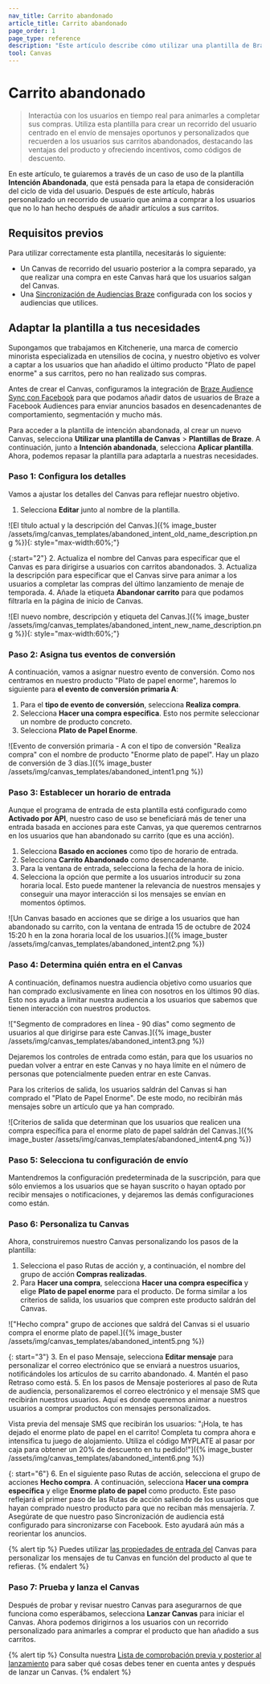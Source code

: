 ```yaml
---
nav_title: Carrito abandonado
article_title: Carrito abandonado
page_order: 1
page_type: reference
description: "Este artículo describe cómo utilizar una plantilla de Braze Canvas para interactuar con los usuarios en tiempo real y animarles a completar sus compras."
tool: Canvas
---
```


# Carrito abandonado

> Interactúa con los usuarios en tiempo real para animarles a completar sus compras. Utiliza esta plantilla para crear un recorrido del usuario centrado en el envío de mensajes oportunos y personalizados que recuerden a los usuarios sus carritos abandonados, destacando las ventajas del producto y ofreciendo incentivos, como códigos de descuento.

En este artículo, te guiaremos a través de un caso de uso de la plantilla **Intención Abandonada**, que está pensada para la etapa de consideración del ciclo de vida del usuario. Después de este artículo, habrás personalizado un recorrido de usuario que anima a comprar a los usuarios que no lo han hecho después de añadir artículos a sus carritos.

## Requisitos previos

Para utilizar correctamente esta plantilla, necesitarás lo siguiente:

- Un Canvas de recorrido del usuario posterior a la compra separado, ya que realizar una compra en este Canvas hará que los usuarios salgan del Canvas.
- Una [Sincronización de Audiencias Braze]({{site.baseurl}}/partners/canvas_audience_sync/) configurada con los socios y audiencias que utilices.

## Adaptar la plantilla a tus necesidades

Supongamos que trabajamos en Kitchenerie, una marca de comercio minorista especializada en utensilios de cocina, y nuestro objetivo es volver a captar a los usuarios que han añadido el último producto "Plato de papel enorme" a sus carritos, pero no han realizado sus compras.

Antes de crear el Canvas, configuramos la integración de [Braze Audience Sync con Facebook]({{site.baseurl}}/partners/canvas_audience_sync/facebook_audience_sync/) para que podamos añadir datos de usuarios de Braze a Facebook Audiences para enviar anuncios basados en desencadenantes de comportamiento, segmentación y mucho más.

Para acceder a la plantilla de intención abandonada, al crear un nuevo Canvas, selecciona **Utilizar una plantilla de Canvas** > **Plantillas de Braze**. A continuación, junto a **Intención abandonada**, selecciona **Aplicar plantilla**. Ahora, podemos repasar la plantilla para adaptarla a nuestras necesidades.

### Paso 1: Configura los detalles

Vamos a ajustar los detalles del Canvas para reflejar nuestro objetivo.

1. Selecciona **Editar** junto al nombre de la plantilla.

\![El título actual y la descripción del Canvas.]({% image_buster /assets/img/canvas_templates/abandoned_intent_old_name_description.png %}){: style="max-width:60%;"}

{:start="2"}
2\. Actualiza el nombre del Canvas para especificar que el Canvas es para dirigirse a usuarios con carritos abandonados.
3\. Actualiza la descripción para especificar que el Canvas sirve para animar a los usuarios a completar las compras del último lanzamiento de menaje de temporada.
4\. Añade la etiqueta **Abandonar carrito** para que podamos filtrarla en la página de inicio de Canvas.

\![El nuevo nombre, descripción y etiqueta del Canvas.]({% image_buster /assets/img/canvas_templates/abandoned_intent_new_name_description.png %}){: style="max-width:60%;"}

### Paso 2: Asigna tus eventos de conversión

A continuación, vamos a asignar nuestro evento de conversión. Como nos centramos en nuestro producto "Plato de papel enorme", haremos lo siguiente para **el evento de conversión primaria A**:

1. Para el **tipo de evento de conversión**, selecciona **Realiza compra**.
2. Selecciona **Hacer una compra específica**. Esto nos permite seleccionar un nombre de producto concreto.
3. Selecciona **Plato de Papel Enorme**.

\![Evento de conversión primaria - A con el tipo de conversión "Realiza compra" con el nombre de producto "Enorme plato de papel". Hay un plazo de conversión de 3 días.]({% image_buster /assets/img/canvas_templates/abandoned_intent1.png %})

### Paso 3: Establecer un horario de entrada

Aunque el programa de entrada de esta plantilla está configurado como **Activado por API**, nuestro caso de uso se beneficiará más de tener una entrada basada en acciones para este Canvas, ya que queremos centrarnos en los usuarios que han abandonado su carrito (que es una acción).

1. Selecciona **Basado en acciones** como tipo de horario de entrada.
2. Selecciona **Carrito Abandonado** como desencadenante.
3. Para la ventana de entrada, selecciona la fecha de la hora de inicio.
4. Selecciona la opción que permite a los usuarios introducir su zona horaria local. Esto puede mantener la relevancia de nuestros mensajes y conseguir una mayor interacción si los mensajes se envían en momentos óptimos.

\![Un Canvas basado en acciones que se dirige a los usuarios que han abandonado su carrito, con la ventana de entrada 15 de octubre de 2024 15:20 h en la zona horaria local de los usuarios.]({% image_buster /assets/img/canvas_templates/abandoned_intent2.png %})

### Paso 4: Determina quién entra en el Canvas

A continuación, definamos nuestra audiencia objetivo como usuarios que han comprado exclusivamente en línea con nosotros en los últimos 90 días. Esto nos ayuda a limitar nuestra audiencia a los usuarios que sabemos que tienen interacción con nuestros productos. 

\!["Segmento de compradores en línea - 90 días" como segmento de usuarios al que dirigirse para este Canvas.]({% image_buster /assets/img/canvas_templates/abandoned_intent3.png %})

Dejaremos los controles de entrada como están, para que los usuarios no puedan volver a entrar en este Canvas y no haya límite en el número de personas que potencialmente pueden entrar en este Canvas.

Para los criterios de salida, los usuarios saldrán del Canvas si han comprado el "Plato de Papel Enorme". De este modo, no recibirán más mensajes sobre un artículo que ya han comprado.

\![Criterios de salida que determinan que los usuarios que realicen una compra específica para el enorme plato de papel saldrán del Canvas.]({% image_buster /assets/img/canvas_templates/abandoned_intent4.png %})

### Paso 5: Selecciona tu configuración de envío

Mantendremos la configuración predeterminada de la suscripción, para que sólo enviemos a los usuarios que se hayan suscrito o hayan optado por recibir mensajes o notificaciones, y dejaremos las demás configuraciones como están.

### Paso 6: Personaliza tu Canvas

Ahora, construiremos nuestro Canvas personalizando los pasos de la plantilla:

1. Selecciona el paso Rutas de acción y, a continuación, el nombre del grupo de acción **Compras realizadas**.
2. Para **Hacer una compra**, selecciona **Hacer una compra específica** y elige **Plato de papel enorme** para el producto. De forma similar a los criterios de salida, los usuarios que compren este producto saldrán del Canvas.

\!["Hecho compra" grupo de acciones que saldrá del Canvas si el usuario compra el enorme plato de papel.]({% image_buster /assets/img/canvas_templates/abandoned_intent5.png %})

{: start="3"}
3\. En el paso Mensaje, selecciona **Editar mensaje** para personalizar el correo electrónico que se enviará a nuestros usuarios, notificándoles los artículos de su carrito abandonado.
4\. Mantén el paso Retraso como está.
5\. En los pasos de Mensaje posteriores al paso de Ruta de audiencia, personalizaremos el correo electrónico y el mensaje SMS que recibirán nuestros usuarios. Aquí es donde queremos animar a nuestros usuarios a comprar productos con mensajes personalizados.

Vista previa del mensaje SMS que recibirán los usuarios: "¡Hola, te has dejado el enorme plato de papel en el carrito! Completa tu compra ahora e intensifica tu juego de alojamiento. Utiliza el código MYPLATE al pasar por caja para obtener un 20% de descuento en tu pedido!"]({% image_buster /assets/img/canvas_templates/abandoned_intent6.png %})

{: start="6"}
6\. En el siguiente paso Rutas de acción, selecciona el grupo de acciones **Hecho compra**. A continuación, selecciona **Hacer una compra específica** y elige **Enorme plato de papel** como producto. Este paso reflejará el primer paso de las Rutas de acción saliendo de los usuarios que hayan comprado nuestro producto para que no reciban más mensajería.
7\. Asegúrate de que nuestro paso Sincronización de audiencia está configurado para sincronizarse con Facebook. Esto ayudará aún más a reorientar los anuncios.

{% alert tip %}
Puedes utilizar [las propiedades de entrada del]({{site.baseurl}}/user_guide/engagement_tools/canvas/create_a_canvas/canvas_entry_properties_event_properties/) Canvas para personalizar los mensajes de tu Canvas en función del producto al que te refieras.
{% endalert %}

### Paso 7: Prueba y lanza el Canvas

Después de probar y revisar nuestro Canvas para asegurarnos de que funciona como esperábamos, selecciona **Lanzar Canvas** para iniciar el Canvas. Ahora podemos dirigirnos a los usuarios con un recorrido personalizado para animarles a comprar el producto que han añadido a sus carritos.

{% alert tip %}
Consulta nuestra [Lista de comprobación previa y posterior al lanzamiento]({{site.baseurl}}/user_guide/engagement_tools/canvas/ideas_and_strategies/pre_post_launch_checklist/#things-to-consider-before-launch) para saber qué cosas debes tener en cuenta antes y después de lanzar un Canvas.
{% endalert %}


